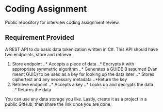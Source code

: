 # Coding Assignment
Public repository for interview coding assignment review.

## Requirement Provided
A REST API to do basic data tokenization written in C#.  This API should have two endpoints, store and retrieve.
1. Store endpoint
..* Accepts a piece of data
..* Encrypts it with appropriate symmetric algorithm
..* Generates a GUIDE (I assumed Evan meant GUID) to be used as a key for looking up the data later
..* Stores ciphertext and any necessary metadata
..*Return the key
2. Retrieve endpoint
..* Accepts a key
..* Looks up and decrypts the data
..* Returns the data

You can use any data storage you like.  Lastly, create it as a project in a public GitHub, then share the link once you are done.
